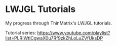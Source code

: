 # LWJGL Tutorials
My progress through ThinMatrix's LWJGL tutorials.

Tutorial series: https://www.youtube.com/playlist?list=PLRIWtICgwaX0u7Rf9zkZhLoLuZVfUksDP
